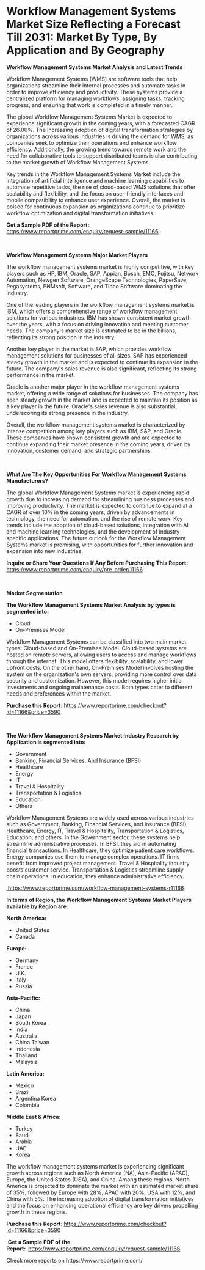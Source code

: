<p><h1>Workflow Management Systems Market Size Reflecting a Forecast Till 2031: Market By Type, By Application and By Geography</h1></p><p><strong>Workflow Management Systems Market Analysis and Latest Trends</strong></p>
<p><p>Workflow Management Systems (WMS) are software tools that help organizations streamline their internal processes and automate tasks in order to improve efficiency and productivity. These systems provide a centralized platform for managing workflows, assigning tasks, tracking progress, and ensuring that work is completed in a timely manner.</p><p>The global Workflow Management Systems Market is expected to experience significant growth in the coming years, with a forecasted CAGR of 26.00%. The increasing adoption of digital transformation strategies by organizations across various industries is driving the demand for WMS, as companies seek to optimize their operations and enhance workflow efficiency. Additionally, the growing trend towards remote work and the need for collaborative tools to support distributed teams is also contributing to the market growth of Workflow Management Systems.</p><p>Key trends in the Workflow Management Systems Market include the integration of artificial intelligence and machine learning capabilities to automate repetitive tasks, the rise of cloud-based WMS solutions that offer scalability and flexibility, and the focus on user-friendly interfaces and mobile compatibility to enhance user experience. Overall, the market is poised for continuous expansion as organizations continue to prioritize workflow optimization and digital transformation initiatives.</p></p>
<p><strong>Get a Sample PDF of the Report:&nbsp;</strong> <a href="https://www.reportprime.com/enquiry/request-sample/11166">https://www.reportprime.com/enquiry/request-sample/11166</a></p>
<p>&nbsp;</p>
<p><strong>Workflow Management Systems Major Market Players</strong></p>
<p><p>The workflow management systems market is highly competitive, with key players such as HP, IBM, Oracle, SAP, Appian, Bosch, EMC, Fujitsu, Network Automation, Newgen Software, OrangeScape Technologies, PaperSave, Pegasystems, PNMsoft, Software, and Tibco Software dominating the industry.</p><p>One of the leading players in the workflow management systems market is IBM, which offers a comprehensive range of workflow management solutions for various industries. IBM has shown consistent market growth over the years, with a focus on driving innovation and meeting customer needs. The company's market size is estimated to be in the billions, reflecting its strong position in the industry.</p><p>Another key player in the market is SAP, which provides workflow management solutions for businesses of all sizes. SAP has experienced steady growth in the market and is expected to continue its expansion in the future. The company's sales revenue is also significant, reflecting its strong performance in the market.</p><p>Oracle is another major player in the workflow management systems market, offering a wide range of solutions for businesses. The company has seen steady growth in the market and is expected to maintain its position as a key player in the future. Oracle's sales revenue is also substantial, underscoring its strong presence in the industry.</p><p>Overall, the workflow management systems market is characterized by intense competition among key players such as IBM, SAP, and Oracle. These companies have shown consistent growth and are expected to continue expanding their market presence in the coming years, driven by innovation, customer demand, and strategic partnerships.</p></p>
<p>&nbsp;</p>
<p><strong>What Are The Key Opportunities For Workflow Management Systems Manufacturers?</strong></p>
<p><p>The global Workflow Management Systems market is experiencing rapid growth due to increasing demand for streamlining business processes and improving productivity. The market is expected to continue to expand at a CAGR of over 10% in the coming years, driven by advancements in technology, the need for automation, and the rise of remote work. Key trends include the adoption of cloud-based solutions, integration with AI and machine learning technologies, and the development of industry-specific applications. The future outlook for the Workflow Management Systems market is promising, with opportunities for further innovation and expansion into new industries.</p></p>
<p><strong>Inquire or Share Your Questions If Any Before Purchasing This Report:</strong> <a href="https://www.reportprime.com/enquiry/pre-order/11166">https://www.reportprime.com/enquiry/pre-order/11166</a></p>
<p>&nbsp;</p>
<p><strong>Market Segmentation</strong></p>
<p><strong>The Workflow Management Systems Market Analysis by types is segmented into:</strong></p>
<p><ul><li>Cloud</li><li>On-Premises Model</li></ul></p>
<p><p>Workflow Management Systems can be classified into two main market types: Cloud-based and On-Premises Model. Cloud-based systems are hosted on remote servers, allowing users to access and manage workflows through the internet. This model offers flexibility, scalability, and lower upfront costs. On the other hand, On-Premises Model involves hosting the system on the organization's own servers, providing more control over data security and customization. However, this model requires higher initial investments and ongoing maintenance costs. Both types cater to different needs and preferences within the market.</p></p>
<p><strong>Purchase this Report:&nbsp;</strong><a href="https://www.reportprime.com/checkout?id=11166&price=3590">https://www.reportprime.com/checkout?id=11166&price=3590</a></p>
<p>&nbsp;</p>
<p><strong>The Workflow Management Systems Market Industry Research by Application is segmented into:</strong></p>
<p><ul><li>Government</li><li>Banking, Financial Services, And Insurance (BFSI)</li><li>Healthcare</li><li>Energy</li><li>IT</li><li>Travel & Hospitality</li><li>Transportation & Logistics</li><li>Education</li><li>Others</li></ul></p>
<p><p>Workflow Management Systems are widely used across various industries such as Government, Banking, Financial Services, and Insurance (BFSI), Healthcare, Energy, IT, Travel & Hospitality, Transportation & Logistics, Education, and others. In the Government sector, these systems help streamline administrative processes. In BFSI, they aid in automating financial transactions. In Healthcare, they optimize patient care workflows. Energy companies use them to manage complex operations. IT firms benefit from improved project management. Travel & Hospitality industry boosts customer service. Transportation & Logistics streamline supply chain operations. In education, they enhance administrative efficiency.</p></p>
<p><a href="https://www.reportprime.com/workflow-management-systems-r11166">&nbsp;https://www.reportprime.com/workflow-management-systems-r11166</a></p>
<p><strong>In terms of Region, the Workflow Management Systems Market Players available by Region are:</strong></p>
<p>
    <p> <strong> North America: </strong>
        <ul>
            <li>United States</li>
            <li>Canada</li>
        </ul>
        </p> 
    <p> <strong> Europe: </strong>
        <ul>
            <li>Germany</li>
            <li>France</li>
            <li>U.K.</li>
            <li>Italy</li>
            <li>Russia</li>
        </ul>
        </p> 
    <p> <strong> Asia-Pacific: </strong>
        <ul>
            <li>China</li>
            <li>Japan</li>
            <li>South Korea</li>
            <li>India</li>
            <li>Australia</li>
            <li>China Taiwan</li>
            <li>Indonesia</li>
            <li>Thailand</li>
            <li>Malaysia</li>
        </ul>
        </p> 
    <p> <strong> Latin America: </strong>
        <ul>
            <li>Mexico</li>
            <li>Brazil</li>
            <li>Argentina Korea</li>
            <li>Colombia</li>
        </ul>
        </p> 
    <p> <strong> Middle East & Africa: </strong>
        <ul>
            <li>Turkey</li>
            <li>Saudi</li>
            <li>Arabia</li>
            <li>UAE</li>
            <li>Korea</li>
        </ul>
    </p>
    </p>
<p><p>The workflow management systems market is experiencing significant growth across regions such as North America (NA), Asia-Pacific (APAC), Europe, the United States (USA), and China. Among these regions, North America is projected to dominate the market with an estimated market share of 35%, followed by Europe with 28%, APAC with 20%, USA with 12%, and China with 5%. The increasing adoption of digital transformation initiatives and the focus on enhancing operational efficiency are key drivers propelling growth in these regions.</p></p>
<p><strong>Purchase this Report: </strong><a href="https://www.reportprime.com/checkout?id=11166&price=3590">https://www.reportprime.com/checkout?id=11166&price=3590</a></p>
<p>&nbsp;<strong>Get a Sample PDF of the Report:&nbsp;&nbsp;</strong><a href="https://www.reportprime.com/enquiry/request-sample/11166">https://www.reportprime.com/enquiry/request-sample/11166</a></p>
<p><strong></strong></p>
<p>Check more reports on https://www.reportprime.com/</p>